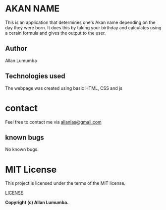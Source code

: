 # AKAN NAME
This is an application that determines one's Akan name depending on the day they were born. It does this by taking your birthday and calculates using a cerain formula and gives the output to the user.

## Author
Allan Lumumba

## Technologies used
The webpage was created using basic HTML, CSS and js

# contact
Feel free to contact me via allanlas@gmail.com

## known bugs
No known bugs.

# MIT License
This project is licensed under the terms of the MIT license.

[LICENSE](LICENSE)

__Copyright (c) Allan Lumumba.__
